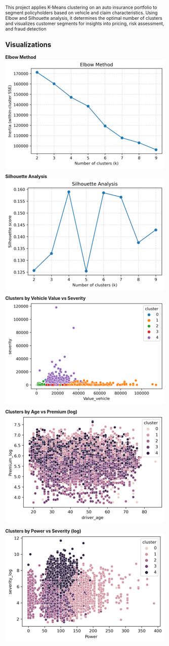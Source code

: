 This project applies K-Means clustering on an auto insurance portfolio to segment policyholders based on vehicle and claim characteristics. Using Elbow and Silhouette analysis, it determines the optimal number of clusters and visualizes customer segments for insights into pricing, risk assessment, and fraud detection

##  Visualizations

**Elbow Method**
![Elbow Method](outputs/figures/elbow_method.png)

**Silhouette Analysis**
![Silhouette Scores](outputs/figures/silhouette_scores.png)

**Clusters by Vehicle Value vs Severity**
![Value vs Severity](outputs/figures/cluster_value_vs_severity.png)

**Clusters by Age vs Premium (log)**
![Age vs Premium](outputs/figures/cluster_age_vs_premiumlog.png)

**Clusters by Power vs Severity (log)**
![Power vs Severity](outputs/figures/cluster_power_vs_severitylog.png)
